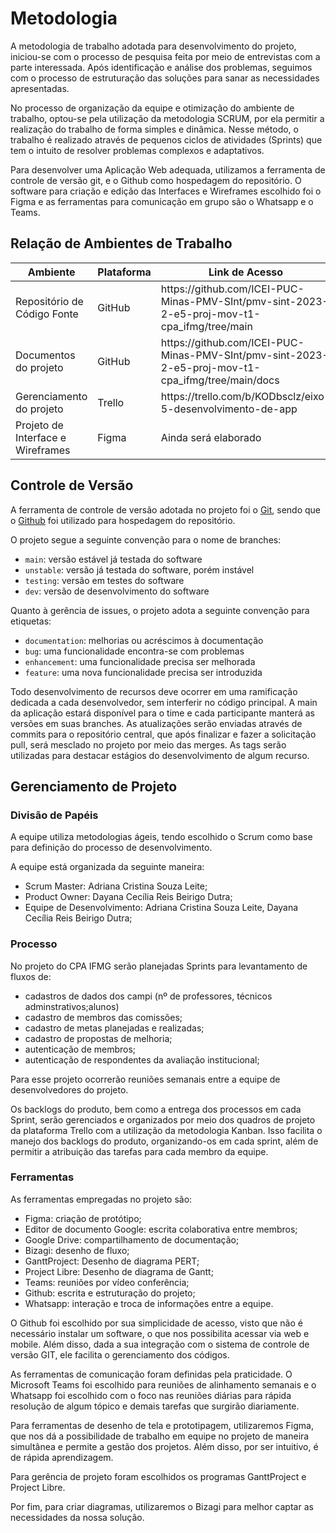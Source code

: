 # Metodologia

A metodologia de trabalho adotada para desenvolvimento do projeto, iniciou-se com o processo de pesquisa feita por meio de entrevistas com a parte interessada. Após identificação e análise dos problemas, seguimos com o processo de estruturação das soluções para sanar as necessidades apresentadas. 

No processo de organização da equipe e otimização do ambiente de trabalho, optou-se pela utilização da metodologia SCRUM, por ela permitir a realização do trabalho de forma simples e dinâmica. Nesse método, o trabalho é realizado através de pequenos ciclos de atividades (Sprints) que tem o intuito de resolver problemas complexos e adaptativos.

Para desenvolver uma Aplicação Web adequada, utilizamos a ferramenta de controle de versão git, e o Github como hospedagem do repositório. O software para criação e edição das Interfaces e Wireframes escolhido foi o Figma e as ferramentas para comunicação em grupo são o Whatsapp e o Teams. 


## Relação de Ambientes de Trabalho

<table>
 <thead>
  <tr>
   <th>Ambiente</th>
   <th>Plataforma</th>
   <th>Link de Acesso</th>
 </thead>
 <tbody>
  <tr>
   <td>Repositório de Código Fonte</td>
   <td>GitHub</td>
   <td>https://github.com/ICEI-PUC-Minas-PMV-SInt/pmv-sint-2023-2-e5-proj-mov-t1-cpa_ifmg/tree/main</td>
  </tr>
  <tr>
   <td>Documentos do projeto</td>
   <td>GitHub</td>
   <td>https://github.com/ICEI-PUC-Minas-PMV-SInt/pmv-sint-2023-2-e5-proj-mov-t1-cpa_ifmg/tree/main/docs</td>
  </tr>
  <tr>
   <td>Gerenciamento do projeto</td>
   <td>Trello</td>
   <td>https://trello.com/b/KODbsclz/eixo-5-desenvolvimento-de-app</td>
  </tr>
   <tr>
   <td>Projeto de Interface e Wireframes</td>
   <td>Figma</td>
   <td>Ainda será elaborado</td>
  </tr>
 </tbody>
 </table>


## Controle de Versão

A ferramenta de controle de versão adotada no projeto foi o
[Git](https://git-scm.com/), sendo que o [Github](https://github.com)
foi utilizado para hospedagem do repositório.

O projeto segue a seguinte convenção para o nome de branches:

- `main`: versão estável já testada do software
- `unstable`: versão já testada do software, porém instável
- `testing`: versão em testes do software
- `dev`: versão de desenvolvimento do software

Quanto à gerência de issues, o projeto adota a seguinte convenção para
etiquetas:

- `documentation`: melhorias ou acréscimos à documentação
- `bug`: uma funcionalidade encontra-se com problemas
- `enhancement`: uma funcionalidade precisa ser melhorada
- `feature`: uma nova funcionalidade precisa ser introduzida

Todo desenvolvimento de recursos deve ocorrer em uma ramificação dedicada a cada desenvolvedor, sem interferir no código principal. A main da aplicação estará disponível para o time e cada participante manterá as versões em suas branches. As atualizações serão enviadas através de commits para o repositório central, que após finalizar e fazer a solicitação pull, será mesclado no projeto por meio das merges. As tags serão utilizadas para destacar estágios do desenvolvimento de algum recurso.



## Gerenciamento de Projeto

### Divisão de Papéis

A equipe utiliza metodologias ágeis, tendo escolhido o Scrum como base para definição do processo de desenvolvimento. 

A equipe está organizada da seguinte maneira:
- Scrum Master: Adriana Cristina Souza Leite;
- Product Owner: Dayana Cecília Reis Beirigo Dutra;
- Equipe de Desenvolvimento: Adriana Cristina Souza Leite, Dayana Cecília Reis Beirigo Dutra;


### Processo

No projeto do CPA IFMG serão planejadas Sprints para levantamento de fluxos de:
- cadastros de dados dos campi (nº de professores, técnicos adminstrativos;alunos)
- cadastro de membros das comissões;
- cadastro de metas planejadas e realizadas;
- cadastro de propostas de melhoria;
- autenticação de membros;
- autenticação de respondentes da avaliação institucional; 

Para esse projeto ocorrerão reuniões semanais entre a equipe de desenvolvedores do projeto.

Os backlogs do produto, bem como a entrega dos processos em cada Sprint, serão gerenciados e organizados por meio dos quadros de projeto da plataforma Trello com a utilização da metodologia Kanban. Isso facilita o manejo dos backlogs do produto, organizando-os em cada sprint, além de permitir a atribuição das tarefas para cada membro da equipe.



### Ferramentas

As ferramentas empregadas no projeto são:

- Figma: criação de protótipo;
- Editor de documento Google: escrita colaborativa entre membros;
- Google Drive: compartilhamento de documentação;
- Bizagi: desenho de fluxo;
- GanttProject: Desenho de diagrama PERT;
- Project Libre: Desenho de diagrama de Gantt;
- Teams: reuniões por vídeo conferência;
- Github: escrita e estruturação do projeto;
- Whatsapp: interação e troca de informações entre a equipe.


O Github foi escolhido por sua simplicidade de acesso, visto que não é necessário instalar um software, o que nos possibilita acessar via web e mobile. Além disso, dada a sua integração com o sistema de controle de versão GIT, ele facilita o gerenciamento dos códigos.

As ferramentas de comunicação foram definidas pela praticidade. O Microsoft Teams foi escolhido para reuniões de alinhamento semanais e o Whatsapp foi escolhido com o foco nas reuniões diárias para rápida resolução de algum tópico e demais tarefas que surgirão diariamente.

Para ferramentas de desenho de tela e prototipagem, utilizaremos Figma, que nos dá a possibilidade de trabalho em equipe no projeto de maneira simultânea e permite a gestão dos projetos.  Além disso, por ser intuitivo, é de rápida aprendizagem.

Para gerência de projeto foram escolhidos os programas GanttProject e Project Libre.

Por fim, para criar diagramas, utilizaremos o Bizagi para melhor captar as necessidades da nossa solução.
